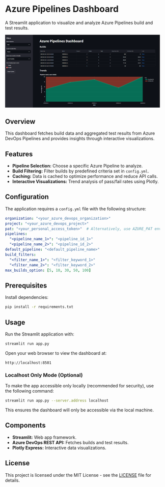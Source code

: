 
# Azure Pipelines Dashboard

A Streamlit application to visualize and analyze Azure Pipelines build and test results.

![Pipeline Visualizer UI](pipeline_visualizer_ui.png)

## Overview

This dashboard fetches build data and aggregated test results from Azure DevOps Pipelines and provides insights through interactive visualizations.

## Features

- **Pipeline Selection:** Choose a specific Azure Pipeline to analyze.
- **Build Filtering:** Filter builds by predefined criteria set in `config.yml`.
- **Caching:** Data is cached to optimize performance and reduce API calls.
- **Interactive Visualizations:** Trend analysis of pass/fail rates using Plotly.

## Configuration

The application requires a `config.yml` file with the following structure:

```yaml
organization: "<your_azure_devops_organization>"
project: "<your_azure_devops_project>"
pat: "<your_personal_access_token>"  # Alternatively, use AZURE_PAT environment variable
pipelines:
  "<pipeline_name_1>": "<pipeline_id_1>"
  "<pipeline_name_2>": "<pipeline_id_2>"
default_pipeline: "<default_pipeline_name>"
build_filters:
  "<filter_name_1>": "<filter_keyword_1>"
  "<filter_name_2>": "<filter_keyword_2>"
max_builds_option: [5, 10, 30, 50, 100]  
```

## Prerequisites

Install dependencies:
```bash
pip install -r requirements.txt
```

## Usage

Run the Streamlit application with:

```bash
streamlit run app.py
```

Open your web browser to view the dashboard at:

```
http://localhost:8501
```

### Localhost Only Mode (Optional)

To make the app accessible only locally (recommended for security), use the following command:

```bash
streamlit run app.py --server.address localhost
```

This ensures the dashboard will only be accessible via the local machine.

## Components

- **Streamlit:** Web app framework.
- **Azure DevOps REST API:** Fetches builds and test results.
- **Plotly Express:** Interactive data visualizations.

## License

This project is licensed under the MIT License - see the [LICENSE](LICENSE) file for details.